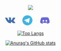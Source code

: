  <div align="center">
 
 <p align="center">
    <a href="https://github.com/Sky-to-piece/"><img src="https://readme-typing-svg.herokuapp.com/?lines=Hello_My_name_is_Max_and_I_am_12_y.o.;I_am_junior_web_developer.&font=Consolas%20Code&center=true&width=500&height=45&color=080&vCenter=true&size=20"></a>
  </p>

  <p align="center">
    <a href="https://vk.com/dix.hotakakazumi"><img width="32px" alt="VK" title="VK" src="https://github.com/Sky-to-piece/sky-to-piece/blob/main/resources/vk.svg"/></a>&#8287;&#8287;&#8287;&#8287;&#8287;
    <a href="https://t.me/Hotaka_Kazumi"><img width="32px" alt="Telegram" title="Telegram" src="https://github.com/Sky-to-piece/sky-to-piece/blob/main/resources/telegram.svg"></a>&#8287;&#8287;&#8287;&#8287;&#8287;
    <a href="https://discord.com/TrekinBut#1716"><img width="32px" alt="Discord" title="Discord" src="https://github.com/Sky-to-piece/Sky-to-piece/blob/main/resources/discord.svg"/></a>&#8287;&#8287;&#8287;&#8287;&#8287;
  </p>
  
  <!---Для подробной версии-->
[![Top Langs](https://github-readme-stats.vercel.app/api/top-langs/?username=anuraghazra)](https://github.com/anuraghazra/github-readme-stats)

[![Anurag's GitHub stats](https://github-readme-stats.vercel.app/api?username=anuraghazra)](https://github.com/anuraghazra/github-readme-stats)
</div>
